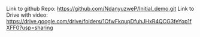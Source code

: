 Link to github Repo: https://github.com/NdanyuzweP/Initial_demo.git
Link to Drive with video: https://drive.google.com/drive/folders/1OfwFkqupDfuhJHxR4QCG3feYop1fXFF0?usp=sharing 
